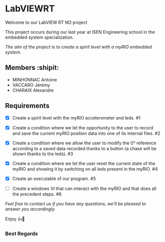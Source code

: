 # LabVIEWRT
Welcome to our LabVIEW RT M2 project

This project occurs during our last year at ISEN Engineering school in the embedded system specialization.

*The aim of the project is to create a spirit level with a myRIO embedded system.*

## Members :shipit:
- MINHONNAC Antoine
- VACCARO Jérémy
- CHARAIX Alexandre

## Requirements
- [X] Create a spirit level with the myRIO accelerometer and leds. #1
- [X] Create a condition where we let the opportunity to the user to record and save the current myRIO position data into one of its internal files. #2
- [X] Create a condition where we allow the user to modify the 0° reference according to a saved data recorded thanks to a button (a chase will be shown thanks to the leds). #3
- [X] Create a condition where we let the user reset the current state of the myRIO and showing it by switching on all leds present in the myRIO. #4 
- [X] Create an executable of our program. #5
- [ ] Create a windows VI that can interact with the myRIO and that does all the precedent steps. #6


*Feel free to contact us if you have any questions, we'll be pleased to answer you accordingly.*

Enjoy :+1::tada:

### Best Regards
